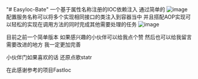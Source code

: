 "# EasyIoc-Bate" 
一个基于属性名称注册的IOC依赖注入  通过简单的
![image](https://github.com/user-attachments/assets/1d69fa1e-5728-4854-8705-75054a01e2b6)
配置服务名称可以将多个实现相同接口的类注入到容器当中 并且搭配AOP实现可以轻松的实现在调用方法的同时完成其他需要处理的任务
![image](https://github.com/user-attachments/assets/45829b9b-4f92-433c-a7b0-c62e55c148cf)

目前之前一个简单版本 如果感兴趣的小伙伴可以给我点个赞 然后也可以给我留言 需要改进的地方 我一定更加完善

小伙伴门如果喜欢的话 还原点歌statr

 在此感谢参考的项目FastIoc  
